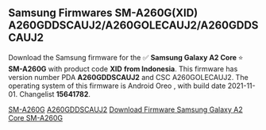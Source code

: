 <h2>Samsung Firmwares SM-A260G(XID) A260GDDSCAUJ2/A260GOLECAUJ2/A260GDDSCAUJ2</h2>
Download the Samsung firmware for the ✅ <strong>Samsung Galaxy A2 Core </strong> ⭐ <strong>SM-A260G</strong> with product code <strong>XID</strong> <strong> from Indonesia</strong>. This firmware has version number PDA <strong>A260GDDSCAUJ2</strong> and CSC A260GOLECAUJ2. The operating system of this firmware is Android Oreo , with build date 2021-11-01. Changelist <strong>15641782</strong>.


[SM-A260G](https://samfirm.shop/samsung/model/SM-A260G)
[A260GDDSCAUJ2](https://samfirm.shop/samsung/pda/A260GDDSCAUJ2)
[Download Firmware Samsung Galaxy A2 Core SM-A260G](https://samfirm.shop/samsung/firmware/470216)
